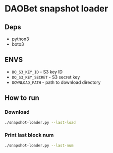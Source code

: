 # DAOBet snapshot loader


## Deps
 - python3
 - boto3

## ENVS
 - `DO_S3_KEY_ID` - S3 key ID
 - `DO_S3_KEY_SECRET` - S3 secret key
 - `DOWNLOAD_PATH` - path to download directory

## How to run

### Download

```bash
./snapshot-loader.py --last-load
```

### Print last block num

```bash
./snapshot-loader.py --last-num
```
